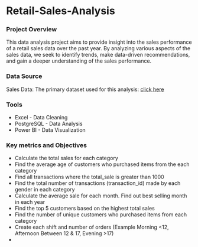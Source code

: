 # Retail-Sales-Analysis

### Project Overview

This data analysis project aims to provide insight into the sales performance of a retail sales data over the past year. By analyzing various aspects of the sales data, we seek to identify trends, make data-driven recommendations, and gain a deeper understanding of the sales performance.

### Data Source

Sales Data: The primary dataset used for this analysis: [click here](https://github.com/onatolumayowa/Retail-Sales-Analysis/blob/main/Retail%20Sales%20Analysis_utf.csv)

### Tools

- Excel - Data Cleaning
- PostgreSQL - Data Analysis
- Power BI - Data Visualization

### Key metrics and Objectives

-  Calculate the total sales for each category
-  Find the average age of customers who purchased items from the each category
-  Find all transactions where the total_sale is greater than 1000
-  Find the total number of transactions (transaction_id) made by each gender in each category
-  Calculate the average sale for each month. Find out best selling month in each year
-  Find the top 5 customers based on the highest total sales
-  Find the number of unique customers who purchased items from each category
-  Create each shift and number of orders (Example Morning <12, Afternoon Between 12 & 17, Evening >17)
-  


